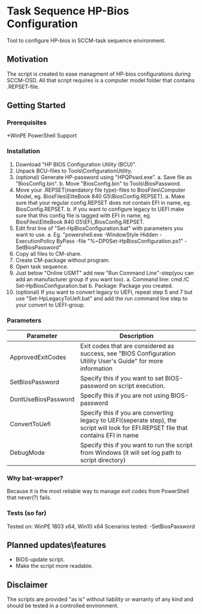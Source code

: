 # Task Sequence HP-Bios Configuration
Tool to configure HP-bios in SCCM-task sequence environment.
## Motivation
The script is created to ease managment of HP-bios configurations during SCCM-OSD.
All that script requires is a computer model folder that contains .REPSET-file. 
## Getting Started
### Prerequisites
*WinPE PowerShell Support
### Installation
1. Download "HP BIOS Configuration Utility (BCU)".
2. Unpack BCU-files to Tools\ConfigurationUtility.
3. (optional) Generate HP-password using "HPQPswd.exe".
    a. Save file as "BiosConfig.bin".
    b. Move "BiosConfig.bin" to Tools\BiosPassword.
4. Move your .REPSET(mandatory file type)-files to BiosFiles\Computer Model, eg. BiosFiles\EliteBook 840 G5\BiosConfig.REPSET).
    a. Make sure that your regular config.REPSET does not contain EFI in name, eg. BiosConfig.REPSET.
    b. If you want to configure legacy to UEFI make sure that this config file is tagged with EFI in name, eg. BiosFiles\EliteBook 840 G5\EFI_BiosConfig.REPSET.
5. Edit first line of "Set-HpBiosConfiguration.bat" with parameters you want to use.
    a. Eg. "powershell.exe -WindowStyle Hidden -ExecutionPolicy ByPass -file "%~DP0Set-HpBiosConfiguration.ps1" -SetBiosPassword"
6. Copy all files to CM-share.
7. Create CM-package without program.
8. Open task sequence.
9. Just below "Online USMT" add new "Run Command Line"-step(you can add an manufacturer group if you want too).
    a. Command line: cmd /C Set-HpBiosConfiguration.bat
    b. Package: Package you created.
10. (optional) If you want to convert legacy to UEFI, repeat step 5 and 7 but use "Set-HpLegacyToUefi.bat" and add the run command line step to your convert to UEFI-group.

### Parameters
Parameter  | Description
------------- | -------------
ApprovedExitCodes  | Exit codes that are considered as success, see "BIOS Configuration Utility User's Guide" for more information
SetBiosPassword | Specify this if you want to set BIOS-password on script execution.
DontUseBiosPassword  | Specify this if you are not using BIOS-password
ConvertToUefi | Specify this if you are converting legacy to UEFI(seperate step), the script will look for EFI.REPSET file that contains EFI in name
DebugMode | Specify this if you want to run the script from Windows (it will set log path to script directory)

### Why bat-wrapper? 
Because it is the most reliable way to manage exit codes from PowerShell that never(?) fails. 
### Tests (so far)
Tested on:          WinPE 1803 x64, Win10 x64
Scenarios tested:   -SetBiosPassword

## Planned updates\features
* BIOS-update script.
* Make the script more readable.
## Disclaimer
The scripts are provided "as is" without liability or warranty of any kind and should be tested in a controlled environment.